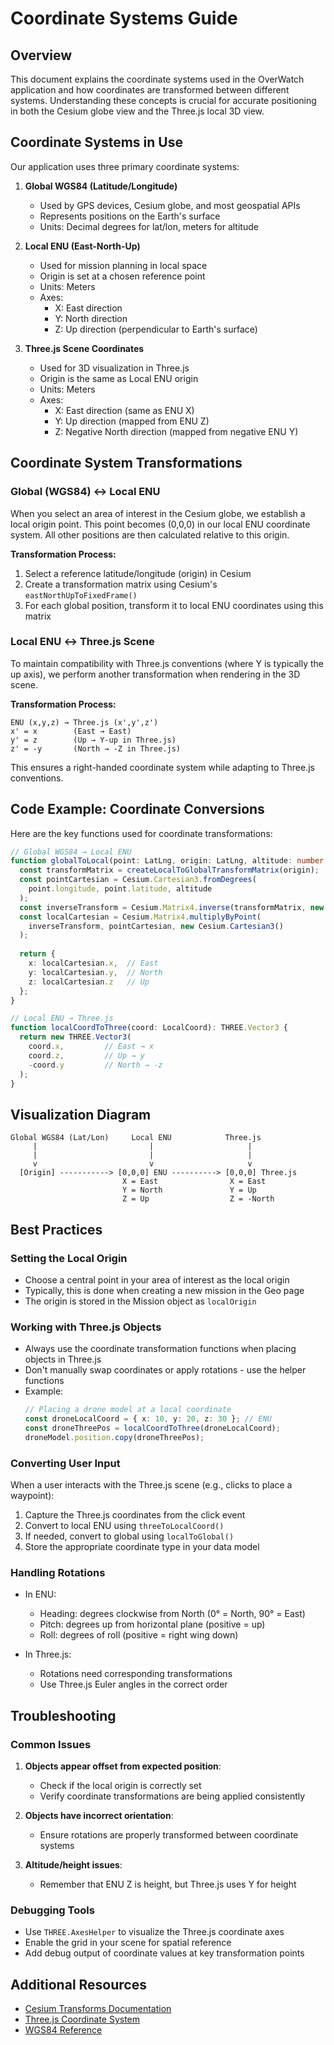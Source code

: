 # Coordinate Systems Guide

## Overview

This document explains the coordinate systems used in the OverWatch application and how coordinates are transformed between different systems. Understanding these concepts is crucial for accurate positioning in both the Cesium globe view and the Three.js local 3D view.

## Coordinate Systems in Use

Our application uses three primary coordinate systems:

1. **Global WGS84 (Latitude/Longitude)**
   - Used by GPS devices, Cesium globe, and most geospatial APIs
   - Represents positions on the Earth's surface
   - Units: Decimal degrees for lat/lon, meters for altitude

2. **Local ENU (East-North-Up)**
   - Used for mission planning in local space
   - Origin is set at a chosen reference point
   - Units: Meters
   - Axes:
     - X: East direction
     - Y: North direction
     - Z: Up direction (perpendicular to Earth's surface)

3. **Three.js Scene Coordinates**
   - Used for 3D visualization in Three.js
   - Origin is the same as Local ENU origin
   - Units: Meters
   - Axes:
     - X: East direction (same as ENU X)
     - Y: Up direction (mapped from ENU Z)
     - Z: Negative North direction (mapped from negative ENU Y)

## Coordinate System Transformations

### Global (WGS84) ↔ Local ENU

When you select an area of interest in the Cesium globe, we establish a local origin point. This point becomes (0,0,0) in our local ENU coordinate system. All other positions are then calculated relative to this origin.

**Transformation Process:**
1. Select a reference latitude/longitude (origin) in Cesium
2. Create a transformation matrix using Cesium's `eastNorthUpToFixedFrame()`
3. For each global position, transform it to local ENU coordinates using this matrix

### Local ENU ↔ Three.js Scene

To maintain compatibility with Three.js conventions (where Y is typically the up axis), we perform another transformation when rendering in the 3D scene.

**Transformation Process:**
```
ENU (x,y,z) → Three.js (x',y',z')
x' = x        (East → East)
y' = z        (Up → Y-up in Three.js)
z' = -y       (North → -Z in Three.js)
```

This ensures a right-handed coordinate system while adapting to Three.js conventions.

## Code Example: Coordinate Conversions

Here are the key functions used for coordinate transformations:

```typescript
// Global WGS84 → Local ENU
function globalToLocal(point: LatLng, origin: LatLng, altitude: number = 0): LocalCoord {
  const transformMatrix = createLocalToGlobalTransformMatrix(origin);
  const pointCartesian = Cesium.Cartesian3.fromDegrees(
    point.longitude, point.latitude, altitude
  );
  const inverseTransform = Cesium.Matrix4.inverse(transformMatrix, new Cesium.Matrix4());
  const localCartesian = Cesium.Matrix4.multiplyByPoint(
    inverseTransform, pointCartesian, new Cesium.Cartesian3()
  );
  
  return {
    x: localCartesian.x,  // East
    y: localCartesian.y,  // North
    z: localCartesian.z   // Up
  };
}

// Local ENU → Three.js
function localCoordToThree(coord: LocalCoord): THREE.Vector3 {
  return new THREE.Vector3(
    coord.x,         // East → x
    coord.z,         // Up → y
    -coord.y         // North → -z
  );
}
```

## Visualization Diagram

```
Global WGS84 (Lat/Lon)     Local ENU            Three.js
     |                         |                     |
     |                         |                     |
     v                         v                     v
  [Origin] -----------> [0,0,0] ENU ----------> [0,0,0] Three.js
                         X = East                X = East
                         Y = North               Y = Up
                         Z = Up                  Z = -North
```

## Best Practices

### Setting the Local Origin

- Choose a central point in your area of interest as the local origin
- Typically, this is done when creating a new mission in the Geo page
- The origin is stored in the Mission object as `localOrigin`

### Working with Three.js Objects

- Always use the coordinate transformation functions when placing objects in Three.js
- Don't manually swap coordinates or apply rotations - use the helper functions
- Example:
  ```typescript
  // Placing a drone model at a local coordinate
  const droneLocalCoord = { x: 10, y: 20, z: 30 }; // ENU
  const droneThreePos = localCoordToThree(droneLocalCoord);
  droneModel.position.copy(droneThreePos);
  ```

### Converting User Input

When a user interacts with the Three.js scene (e.g., clicks to place a waypoint):
1. Capture the Three.js coordinates from the click event
2. Convert to local ENU using `threeToLocalCoord()`
3. If needed, convert to global using `localToGlobal()`
4. Store the appropriate coordinate type in your data model

### Handling Rotations

- In ENU: 
  - Heading: degrees clockwise from North (0° = North, 90° = East)
  - Pitch: degrees up from horizontal plane (positive = up)
  - Roll: degrees of roll (positive = right wing down)

- In Three.js:
  - Rotations need corresponding transformations
  - Use Three.js Euler angles in the correct order

## Troubleshooting

### Common Issues

1. **Objects appear offset from expected position**:
   - Check if the local origin is correctly set
   - Verify coordinate transformations are being applied consistently

2. **Objects have incorrect orientation**:
   - Ensure rotations are properly transformed between coordinate systems

3. **Altitude/height issues**:
   - Remember that ENU Z is height, but Three.js uses Y for height

### Debugging Tools

- Use `THREE.AxesHelper` to visualize the Three.js coordinate axes
- Enable the grid in your scene for spatial reference
- Add debug output of coordinate values at key transformation points

## Additional Resources

- [Cesium Transforms Documentation](https://cesium.com/docs/cesiumjs-ref-doc/Transforms.html)
- [Three.js Coordinate System](https://threejs.org/docs/#api/en/core/Object3D.position)
- [WGS84 Reference](https://en.wikipedia.org/wiki/World_Geodetic_System) 